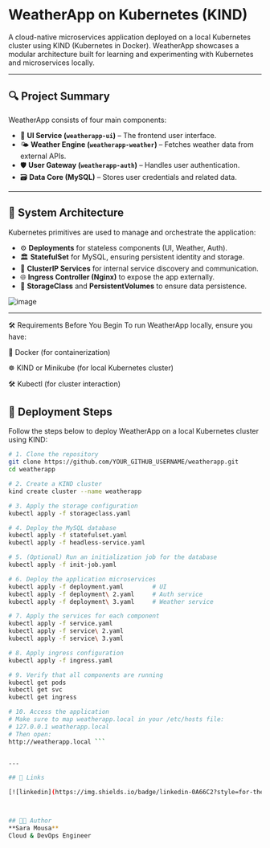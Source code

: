#  WeatherApp on Kubernetes (KIND)

A cloud-native microservices application deployed on a local Kubernetes cluster using KIND (Kubernetes in Docker). WeatherApp showcases a modular architecture built for learning and experimenting with Kubernetes and microservices locally.

---

## 🔍 Project Summary

WeatherApp consists of four main components:

- 🎨 **UI Service (`weatherapp-ui`)** – The frontend user interface.
- 🌤️ **Weather Engine (`weatherapp-weather`)** – Fetches weather data from external APIs.
- 🛡️ **User Gateway (`weatherapp-auth`)** – Handles user authentication.
- 🗃️ **Data Core (MySQL)** – Stores user credentials and related data.

---

## 🧩 System Architecture

Kubernetes primitives are used to manage and orchestrate the application:

- ⚙️ **Deployments** for stateless components (UI, Weather, Auth).
- 🏛️ **StatefulSet** for MySQL, ensuring persistent identity and storage.
- 🔌 **ClusterIP Services** for internal service discovery and communication.
- 🌐 **Ingress Controller (Nginx)** to expose the app externally.
- 💽 **StorageClass** and **PersistentVolumes** to ensure data persistence.

![image](https://github.com/user-attachments/assets/863250b2-2684-4667-89d5-f3677ae0fd54)

---

🛠️ Requirements Before You Begin
To run WeatherApp locally, ensure you have:

🐋 Docker (for containerization)

☸️ KIND or Minikube (for local Kubernetes cluster)

🛠️ Kubectl (for cluster interaction)


## 🚀 Deployment Steps

Follow the steps below to deploy WeatherApp on a local Kubernetes cluster using KIND:

```bash
# 1. Clone the repository
git clone https://github.com/YOUR_GITHUB_USERNAME/weatherapp.git
cd weatherapp

# 2. Create a KIND cluster
kind create cluster --name weatherapp

# 3. Apply the storage configuration
kubectl apply -f storageclass.yaml

# 4. Deploy the MySQL database
kubectl apply -f statefulset.yaml
kubectl apply -f headless-service.yaml

# 5. (Optional) Run an initialization job for the database
kubectl apply -f init-job.yaml

# 6. Deploy the application microservices
kubectl apply -f deployment.yaml        # UI
kubectl apply -f deployment\ 2.yaml     # Auth service
kubectl apply -f deployment\ 3.yaml     # Weather service

# 7. Apply the services for each component
kubectl apply -f service.yaml
kubectl apply -f service\ 2.yaml
kubectl apply -f service\ 3.yaml

# 8. Apply ingress configuration
kubectl apply -f ingress.yaml

# 9. Verify that all components are running
kubectl get pods
kubectl get svc
kubectl get ingress

# 10. Access the application
# Make sure to map weatherapp.local in your /etc/hosts file:
# 127.0.0.1 weatherapp.local
# Then open:
http://weatherapp.local ```


---

## 🔗 Links

[![linkedin](https://img.shields.io/badge/linkedin-0A66C2?style=for-the-badge&logo=linkedin&logoColor=white)](https://www.linkedin.com/in/saramousa3010/)



## 👩‍💻 Author
**Sara Mousa**  
Cloud & DevOps Engineer

